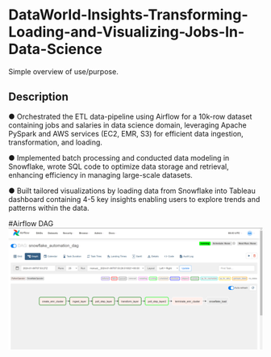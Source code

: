 # DataWorld-Insights-Transforming-Loading-and-Visualizing-Jobs-In-Data-Science

Simple overview of use/purpose.

## Description

●	Orchestrated the ETL data-pipeline using Airflow for a 10k-row dataset containing jobs and salaries in data science domain, leveraging Apache PySpark and AWS services (EC2, EMR, S3) for efficient data ingestion, transformation, and loading.

●	Implemented batch processing and conducted data modeling in Snowflake, wrote SQL code to optimize data storage and retrieval, enhancing efficiency in managing large-scale datasets.

●	Built tailored visualizations by loading data from Snowflake into Tableau dashboard containing 4-5 key insights enabling users to explore trends and patterns within the data.

#Airflow DAG
![Image](Airflow_DAG.png)

